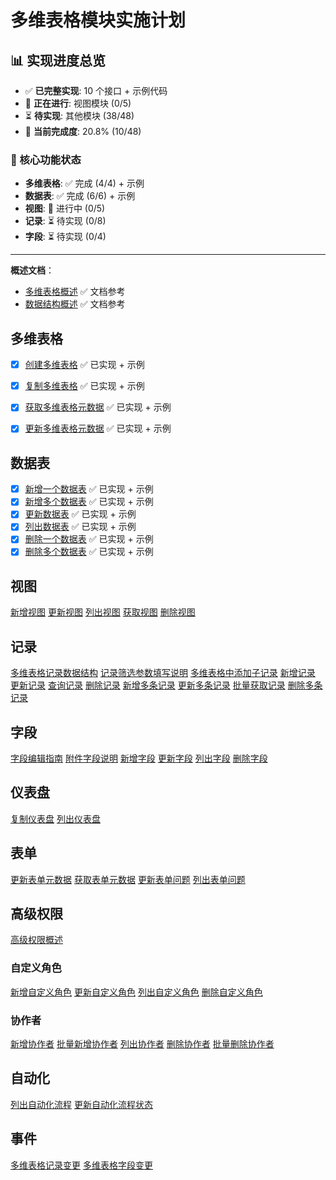 # 多维表格模块实施计划

## 📊 实现进度总览

- ✅ **已完整实现**: 10 个接口 + 示例代码  
- 🚧 **正在进行**: 视图模块 (0/5)
- ⏳ **待实现**: 其他模块 (38/48)
- 🎉 **当前完成度**: 20.8% (10/48)

### 🎯 核心功能状态
- **多维表格**: ✅ 完成 (4/4) + 示例
- **数据表**: ✅ 完成 (6/6) + 示例
- **视图**: 🚧 进行中 (0/5)
- **记录**: ⏳ 待实现 (0/8)  
- **字段**: ⏳ 待实现 (0/4)

---

**概述文档**：
- [多维表格概述](https://open.feishu.cn/document/server-docs/docs/bitable-v1/bitable-overview) ✅ 文档参考
- [数据结构概述](https://open.feishu.cn/document/server-docs/docs/bitable-v1/bitable-structure) ✅ 文档参考

## 多维表格

- [x] [创建多维表格](https://open.feishu.cn/document/server-docs/docs/bitable-v1/app/create) ✅ 已实现 + 示例
- [x] [复制多维表格](https://open.feishu.cn/document/server-docs/docs/bitable-v1/app/copy) ✅ 已实现 + 示例
- [x] [获取多维表格元数据](https://open.feishu.cn/document/server-docs/docs/bitable-v1/app/get) ✅ 已实现 + 示例
- [x] [更新多维表格元数据](https://open.feishu.cn/document/server-docs/docs/bitable-v1/app/update) ✅ 已实现 + 示例


## 数据表
- [x] [新增一个数据表](https://open.feishu.cn/document/server-docs/docs/bitable-v1/app-table/create) ✅ 已实现 + 示例
- [x] [新增多个数据表](https://open.feishu.cn/document/server-docs/docs/bitable-v1/app-table/batch_create) ✅ 已实现 + 示例
- [x] [更新数据表](https://open.feishu.cn/document/server-docs/docs/bitable-v1/app-table/patch) ✅ 已实现 + 示例
- [x] [列出数据表](https://open.feishu.cn/document/server-docs/docs/bitable-v1/app-table/list) ✅ 已实现 + 示例
- [x] [删除一个数据表](https://open.feishu.cn/document/server-docs/docs/bitable-v1/app-table/delete) ✅ 已实现 + 示例
- [x] [删除多个数据表](https://open.feishu.cn/document/server-docs/docs/bitable-v1/app-table/batch_delete) ✅ 已实现 + 示例

## 视图 

[新增视图](https://open.feishu.cn/document/server-docs/docs/bitable-v1/app-table-view/create)
[更新视图](https://open.feishu.cn/document/server-docs/docs/bitable-v1/app-table-view/patch)
[列出视图](https://open.feishu.cn/document/server-docs/docs/bitable-v1/app-table-view/list)
[获取视图](https://open.feishu.cn/document/server-docs/docs/bitable-v1/app-table-view/get)
[删除视图](https://open.feishu.cn/document/server-docs/docs/bitable-v1/app-table-view/delete)

## 记录

[多维表格记录数据结构](https://open.feishu.cn/document/docs/bitable-v1/app-table-record/bitable-record-data-structure-overview)
[记录筛选参数填写说明](https://open.feishu.cn/document/docs/bitable-v1/app-table-record/record-filter-guide)
[多维表格中添加子记录](https://open.feishu.cn/document/docs/bitable-v1/app-table-record/add-a-sub-record-in-a-base-table)
[新增记录](https://open.feishu.cn/document/server-docs/docs/bitable-v1/app-table-record/create)
[更新记录](https://open.feishu.cn/document/server-docs/docs/bitable-v1/app-table-record/update)
[查询记录](https://open.feishu.cn/document/docs/bitable-v1/app-table-record/search)
[删除记录](https://open.feishu.cn/document/server-docs/docs/bitable-v1/app-table-record/delete)
[新增多条记录](https://open.feishu.cn/document/server-docs/docs/bitable-v1/app-table-record/batch_create)
[更新多条记录](https://open.feishu.cn/document/server-docs/docs/bitable-v1/app-table-record/batch_update)
[批量获取记录](https://open.feishu.cn/document/docs/bitable-v1/app-table-record/batch_get)
[删除多条记录](https://open.feishu.cn/document/server-docs/docs/bitable-v1/app-table-record/batch_delete)

## 字段

[字段编辑指南](https://open.feishu.cn/document/server-docs/docs/bitable-v1/app-table-field/guide)
[附件字段说明](https://open.feishu.cn/document/server-docs/docs/bitable-v1/app-table-field/attachment)
[新增字段](https://open.feishu.cn/document/server-docs/docs/bitable-v1/app-table-field/create)
[更新字段](https://open.feishu.cn/document/server-docs/docs/bitable-v1/app-table-field/update)
[列出字段](https://open.feishu.cn/document/server-docs/docs/bitable-v1/app-table-field/list)
[删除字段](https://open.feishu.cn/document/server-docs/docs/bitable-v1/app-table-field/delete)

## 仪表盘

[复制仪表盘](https://open.feishu.cn/document/server-docs/docs/bitable-v1/app-dashboard/copy)
[列出仪表盘](https://open.feishu.cn/document/server-docs/docs/bitable-v1/app-dashboard/list)


## 表单

[更新表单元数据](https://open.feishu.cn/document/server-docs/docs/bitable-v1/form/patch-2)
[获取表单元数据](https://open.feishu.cn/document/server-docs/docs/bitable-v1/form/get)
[更新表单问题](https://open.feishu.cn/document/server-docs/docs/bitable-v1/form/patch)
[列出表单问题](https://open.feishu.cn/document/server-docs/docs/bitable-v1/form/list)

## 高级权限

[高级权限概述](https://open.feishu.cn/document/server-docs/docs/bitable-v1/advanced-permission/advanced-permission-guide)

### 自定义角色

[新增自定义角色](https://open.feishu.cn/document/docs/bitable-v1/advanced-permission/app-role/create-2)
[更新自定义角色](https://open.feishu.cn/document/docs/bitable-v1/advanced-permission/app-role/update-2)
[列出自定义角色](https://open.feishu.cn/document/docs/bitable-v1/advanced-permission/app-role/list-2)
[删除自定义角色](https://open.feishu.cn/document/server-docs/docs/bitable-v1/advanced-permission/app-role/delete)

### 协作者

[新增协作者](https://open.feishu.cn/document/server-docs/docs/bitable-v1/advanced-permission/app-role-member/create)
[批量新增协作者](https://open.feishu.cn/document/server-docs/docs/bitable-v1/advanced-permission/app-role-member/batch_create)
[列出协作者](https://open.feishu.cn/document/server-docs/docs/bitable-v1/advanced-permission/app-role-member/list)
[删除协作者](https://open.feishu.cn/document/server-docs/docs/bitable-v1/advanced-permission/app-role-member/delete)
[批量删除协作者](https://open.feishu.cn/document/server-docs/docs/bitable-v1/advanced-permission/app-role-member/batch_delete)

## 自动化

[列出自动化流程](https://open.feishu.cn/document/docs/bitable-v1/app-workflow/list)
[更新自动化流程状态](https://open.feishu.cn/document/docs/bitable-v1/app-workflow/update)

## 事件

[多维表格记录变更](https://open.feishu.cn/document/docs/bitable-v1/events/bitable_record_changed)
[多维表格字段变更](https://open.feishu.cn/document/server-docs/docs/drive-v1/event/list/bitable_field_changed)

